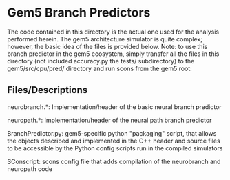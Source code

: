 # Gem5 Branch Predictors

The code contained in this directory is the actual one used for the analysis performed herein. The gem5 architecture simulator is quite complex; however, the basic idea of the files is provided below. Note: to use this branch predictor in the gem5 ecosystem, simply transfer all the files in this directory (not included accuracy.py the tests/ subdirectory) to the gem5/src/cpu/pred/ directory and run scons from the gem5 root:

## Files/Descriptions
neurobranch.*: Implementation/header of the basic neural branch predictor

neuropath.*: Implementation/header of the neural path branch predictor

BranchPredictor.py: gem5-specific python "packaging" script, that allows the objects described and implemented in the C++ header and source files to be accessible by the Python config scripts run in the compiled simulators

SConscript: scons config file that adds compilation of the neurobranch and neuropath code
